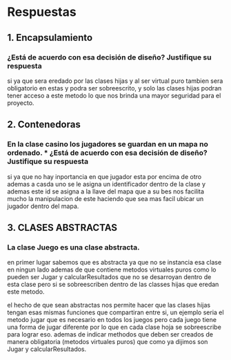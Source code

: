 # Respuestas

## 1. Encapsulamiento
### ¿Está de acuerdo con esa decisión de diseño? Justifique su respuesta
si ya que sera eredado por las clases hijas y al ser virtual puro tambien sera obligatorio en estas y podra ser sobreescrito, y solo las clases hijas podran tener acceso a este metodo lo que nos brinda una mayor seguridad para el proyecto.

## 2. Contenedoras
### En la clase casino los jugadores se guardan en un mapa no ordenado. * ¿Está de acuerdo con esa decisión de diseño? Justifique su respuesta
si ya que no hay inportancia en que jugador esta por encima de otro ademas a casda uno se le asigna un identificador dentro de la clase y ademas este id se asigna a la llave del mapa que a su bes nos facilita mucho la manipulacion de este haciendo que sea mas facil ubicar un jugador dentro del mapa.

## 3. CLASES ABSTRACTAS
### La clase Juego es una clase abstracta.
en primer lugar sabemos que es abstracta ya que no se instancia esa clase en ningun lado ademas de que contiene metodos virtuales puros como lo pueden ser Jugar y calcularResultados que no se desarroyan dentro de esta clase pero si se sobreescriben dentro de las classes hijas que eredan este metodo.

el hecho de que sean abstractas nos permite hacer que las clases hijas tengan esas mismas funciones que compartiran entre si, un ejemplo seria el metodo jugar que es necesario en todos los juegos pero cada juego tiene una forma de jugar diferente por lo que en cada clase hoja se sobreescribe para lograr eso.
ademas de indicar methodos que deben ser creados de manera obligatoria (metodos virtuales puros) que como ya dijimos son Jugar y calcularResultados.

